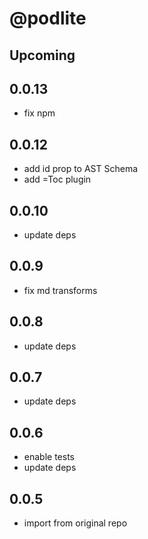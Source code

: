 # @podlite

## Upcoming
## 0.0.13
- fix npm
## 0.0.12
- add id prop to AST Schema
- add =Toc plugin
## 0.0.10
- update deps
## 0.0.9
- fix md transforms
## 0.0.8
- update deps

## 0.0.7
- update deps

## 0.0.6
- enable tests
- update deps

## 0.0.5
- import from original repo